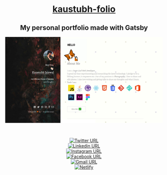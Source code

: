 <a href="https://kaustubh-folio.netlify.app/"><h1 align="center">kaustubh-folio</h1></a>

 <h2 align="center">My personal portfolio made with Gatsby</h2>
 
 
 <p align="center">
  <a href="https://kaustubh-folio.netlify.app/">
    <img alt="kaustubh-folio" src="./Documents/banner.png" width="auto" />
  </a>
</p>
<br>
<p align="center">

<a href="https://twitter.com/kaustubh_2020">
<img alt="Twitter URL" src="https://img.shields.io/twitter/url?label=Twitter&style=social&url=https%3A%2F%2Ftwitter.com%2Fkaustubh_2020">
</a>

<br>

<a href="https://www.linkedin.com/in/kaustubh2020/">
<img alt="Linkedin URL" src="https://img.shields.io/twitter/url?color=green&label=Linkedin&logo=linkedin&style=social&url=https%3A%2F%2Fwww.linkedin.com%2Fin%2Fkaustubh2020%2F">
</a>

<br>

<a href="https://www.instagram.com/_windsonmyhair_/">
<img alt="Instagram URL" src="https://img.shields.io/twitter/url?label=Instagram&logo=instagram&logoColor=blue&style=social&url=https%3A%2F%2Fwww.instagram.com%2F_windsonmyhair_%2F">
</a>

<br>

<a href="https://www.facebook.com/kaustubh20">
<img alt="Facebook URL" src="https://img.shields.io/twitter/url?label=Facebook&logo=facebook&logoColor=blue&style=social&url=https%3A%2F%2Fwww.facebook.com%2Fkaustubh20">
</a>

<br>

<a href="mailto: kaustubhjaiswal200@gmail.com">
  <img alt="Gmail URL" src="https://img.shields.io/twitter/url?label=E-mail&logo=google%20messages&logoColor=blue&style=social&url=https%3A%2F%2Fmail.google.com%2F">
</a>

<br>

<a href="https://app.netlify.com/sites/kaustubh-folio/deploys">
  <img alt="Netlify" src="https://img.shields.io/netlify/48b41705-e3a1-4716-9825-3ea1e9d8a274?label=Netlify&logo=netlify&logoColor=blue&style=social">
</a>

</p>
